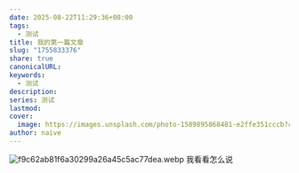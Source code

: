 ```yaml
---
date: 2025-08-22T11:29:36+08:00
tags:
  - 测试
title: 我的第一篇文章
slug: "1755833376"
share: true
canonicalURL:
keywords:
  - 测试
description:
series: 测试
lastmod:
cover:
  image: https://images.unsplash.com/photo-1589895868481-e2ffe351cccb?crop=entropy&cs=tinysrgb&fit=max&fm=jpg&ixid=M3wzNjAwOTd8MHwxfHNlYXJjaHwxfHwlRTclOTklQkQlRTglQTIlOUN8ZW58MHwwfHx8MTc1NTgzMzQxOXww&ixlib=rb-4.1.0&q=80&w=1080
author: naive
---
```


![f9c62ab81f6a30299a26a45c5ac77dea.webp](/images/f9c62ab81f6a30299a26a45c5ac77dea.webp)
我看看怎么说